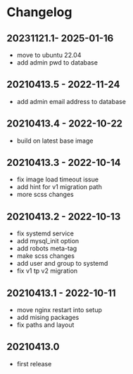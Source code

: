 # Changelog

## 20231121.1- 2025-01-16

* move to ubuntu 22.04
* add admin pwd to database

## 20210413.5 - 2022-11-24

* add admin email address to database

## 20210413.4 - 2022-10-22

* build on latest base image

## 20210413.3 - 2022-10-14

* fix image load timeout issue
* add hint for v1 migration path
* more scss changes

## 20210413.2 - 2022-10-13

* fix systemd service
* add mysql_init option
* add robots meta-tag
* make scss changes
* add user and group to systemd
* fix v1 tp v2 migration

## 20210413.1 - 2022-10-11

* move nginx restart into setup
* add mising packages
* fix paths and layout

## 20210413.0

* first release
